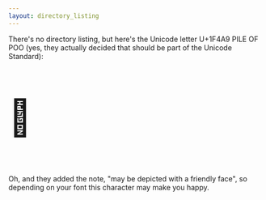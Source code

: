 ```yaml
---
layout: directory_listing
---
```

      
There's no directory listing, but here's the Unicode letter U+1F4A9 PILE
OF POO (yes, they actually decided that should be part of the Unicode
Standard):
    
<p style="font-size:5em">
  💩
</p>
      
Oh, and they added the note, "may be depicted with a friendly face", so
depending on your font this character may make you happy.
